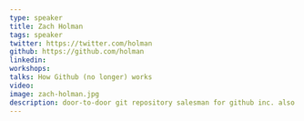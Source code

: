 ```yaml
---
type: speaker
title: Zach Holman
tags: speaker
twitter: https://twitter.com/holman
github: https://github.com/holman
linkedin: 
workshops:
talks: How Github (no longer) works
video: 
image: zach-holman.jpg
description: door-to-door git repository salesman for github inc. also mashes his keyboard at @speakingio
---
```

